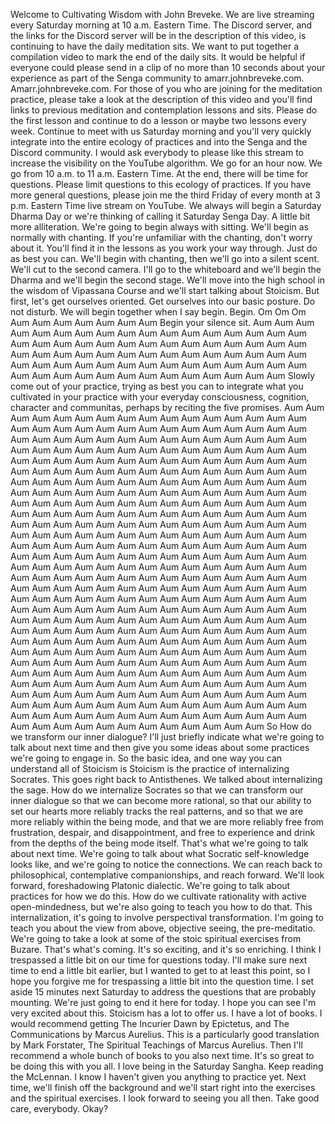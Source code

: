  Welcome to Cultivating Wisdom with John Breveke. We are live streaming every Saturday morning at 10 a.m. Eastern Time. The Discord server, and the links for the Discord server will be in the description of this video, is continuing to have the daily meditation sits. We want to put together a compilation video to mark the end of the daily sits. It would be helpful if everyone could please send in a clip of no more than 10 seconds about your experience as part of the Senga community to amarr.johnbreveke.com. Amarr.johnbreveke.com. For those of you who are joining for the meditation practice, please take a look at the description of this video and you'll find links to previous meditation and contemplation lessons and sits. Please do the first lesson and continue to do a lesson or maybe two lessons every week. Continue to meet with us Saturday morning and you'll very quickly integrate into the entire ecology of practices and into the Senga and the Discord community. I would ask everybody to please like this stream to increase the visibility on the YouTube algorithm. We go for an hour now. We go from 10 a.m. to 11 a.m. Eastern Time. At the end, there will be time for questions. Please limit questions to this ecology of practices. If you have more general questions, please join me the third Friday of every month at 3 p.m. Eastern Time live stream on YouTube. We always will begin a Saturday Dharma Day or we're thinking of calling it Saturday Senga Day. A little bit more alliteration. We're going to begin always with sitting. We'll begin as normally with chanting. If you're unfamiliar with the chanting, don't worry about it. You'll find it in the lessons as you work your way through. Just do as best you can. We'll begin with chanting, then we'll go into a silent scent. We'll cut to the second camera. I'll go to the whiteboard and we'll begin the Dharma and we'll begin the second stage. We'll move into the high school in the wisdom of Vipassana Course and we'll start talking about Stoicism. But first, let's get ourselves oriented. Get ourselves into our basic posture. Do not disturb. We will begin together when I say begin. Begin. Om Om Om Aum Aum Aum Aum Aum Aum Aum Begin your silence sit. Aum Aum Aum Aum Aum Aum Aum Aum Aum Aum Aum Aum Aum Aum Aum Aum Aum Aum Aum Aum Aum Aum Aum Aum Aum Aum Aum Aum Aum Aum Aum Aum Aum Aum Aum Aum Aum Aum Aum Aum Aum Aum Aum Aum Aum Aum Aum Aum Aum Aum Aum Aum Aum Aum Aum Aum Aum Aum Aum Aum Aum Aum Aum Aum Aum Aum Aum Aum Aum Aum Aum Aum Slowly come out of your practice, trying as best you can to integrate what you cultivated in your practice with your everyday consciousness, cognition, character and communitas, perhaps by reciting the five promises. Aum Aum Aum Aum Aum Aum Aum Aum Aum Aum Aum Aum Aum Aum Aum Aum Aum Aum Aum Aum Aum Aum Aum Aum Aum Aum Aum Aum Aum Aum Aum Aum Aum Aum Aum Aum Aum Aum Aum Aum Aum Aum Aum Aum Aum Aum Aum Aum Aum Aum Aum Aum Aum Aum Aum Aum Aum Aum Aum Aum Aum Aum Aum Aum Aum Aum Aum Aum Aum Aum Aum Aum Aum Aum Aum Aum Aum Aum Aum Aum Aum Aum Aum Aum Aum Aum Aum Aum Aum Aum Aum Aum Aum Aum Aum Aum Aum Aum Aum Aum Aum Aum Aum Aum Aum Aum Aum Aum Aum Aum Aum Aum Aum Aum Aum Aum Aum Aum Aum Aum Aum Aum Aum Aum Aum Aum Aum Aum Aum Aum Aum Aum Aum Aum Aum Aum Aum Aum Aum Aum Aum Aum Aum Aum Aum Aum Aum Aum Aum Aum Aum Aum Aum Aum Aum Aum Aum Aum Aum Aum Aum Aum Aum Aum Aum Aum Aum Aum Aum Aum Aum Aum Aum Aum Aum Aum Aum Aum Aum Aum Aum Aum Aum Aum Aum Aum Aum Aum Aum Aum Aum Aum Aum Aum Aum Aum Aum Aum Aum Aum Aum Aum Aum Aum Aum Aum Aum Aum Aum Aum Aum Aum Aum Aum Aum Aum Aum Aum Aum Aum Aum Aum Aum Aum Aum Aum Aum Aum Aum Aum Aum Aum Aum Aum Aum Aum Aum Aum Aum Aum Aum Aum Aum Aum Aum Aum Aum Aum Aum Aum Aum Aum Aum Aum Aum Aum Aum Aum Aum Aum Aum Aum Aum Aum Aum Aum Aum Aum Aum Aum Aum Aum Aum Aum Aum Aum Aum Aum Aum Aum Aum Aum Aum Aum Aum Aum Aum Aum Aum Aum Aum Aum Aum Aum Aum Aum Aum Aum Aum Aum Aum Aum Aum Aum Aum Aum Aum Aum Aum Aum Aum Aum Aum Aum Aum Aum Aum Aum Aum Aum Aum Aum Aum Aum Aum Aum Aum Aum Aum Aum Aum Aum Aum Aum Aum Aum Aum Aum Aum Aum Aum Aum Aum Aum Aum Aum Aum Aum Aum Aum Aum Aum Aum Aum Aum Aum Aum Aum Aum Aum Aum Aum Aum Aum Aum Aum Aum Aum Aum Aum Aum Aum Aum Aum Aum Aum Aum Aum Aum Aum Aum Aum Aum Aum Aum Aum Aum Aum Aum Aum Aum Aum Aum Aum Aum Aum Aum Aum Aum Aum Aum Aum Aum Aum Aum Aum Aum Aum Aum Aum Aum Aum Aum Aum Aum Aum Aum Aum Aum Aum So How do we transform our inner dialogue? I'll just briefly indicate what we're going to talk about next time and then give you some ideas about some practices we're going to engage in. So the basic idea, and one way you can understand all of Stoicism is Stoicism is the practice of internalizing Socrates. This goes right back to Antisthenes. We talked about internalizing the sage. How do we internalize Socrates so that we can transform our inner dialogue so that we can become more rational, so that our ability to set our hearts more reliably tracks the real patterns, and so that we are more reliably within the being mode, and that we are more reliably free from frustration, despair, and disappointment, and free to experience and drink from the depths of the being mode itself. That's what we're going to talk about next time. We're going to talk about what Socratic self-knowledge looks like, and we're going to notice the connections. We can reach back to philosophical, contemplative companionships, and reach forward. We'll look forward, foreshadowing Platonic dialectic. We're going to talk about practices for how we do this. How do we cultivate rationality with active open-mindedness, but we're also going to teach you how to do that. This internalization, it's going to involve perspectival transformation. I'm going to teach you about the view from above, objective seeing, the pre-meditatio. We're going to take a look at some of the stoic spiritual exercises from Buzare. That's what's coming. It's so exciting, and it's so enriching. I think I trespassed a little bit on our time for questions today. I'll make sure next time to end a little bit earlier, but I wanted to get to at least this point, so I hope you forgive me for trespassing a little bit into the question time. I set aside 15 minutes next Saturday to address the questions that are probably mounting. We're just going to end it here for today. I hope you can see I'm very excited about this. Stoicism has a lot to offer us. I have a lot of books. I would recommend getting The Incurier Dawn by Epictetus, and The Communications by Marcus Aurelius. This is a particularly good translation by Mark Forstater, The Spiritual Teachings of Marcus Aurelius. Then I'll recommend a whole bunch of books to you also next time. It's so great to be doing this with you all. I love being in the Saturday Sangha. Keep reading the McLennan. I know I haven't given you anything to practice yet. Next time, we'll finish off the background and we'll start right into the exercises and the spiritual exercises. I look forward to seeing you all then. Take good care, everybody. Okay?